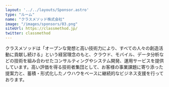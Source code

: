 ```yaml
---
layout: '../../layouts/Sponsor.astro'
type: "ルーム"
name: "クラスメソッド株式会社"
image: "/images/sponsors/03.png"
siteUrl: https://classmethod.jp/
twitter: classmethod
---
```


クラスメソッドは「オープンな発想と高い技術力により、すべての人々の創造活動に貢献し続ける」という経営理念のもと、クラウド、モバイル、データ分析などの技術を組み合わせたコンサルティングやシステム開発、運用サービスを提供しています。高い評価を得る技術者集団として、お客様の事業課題に寄り添った提案力と、蓄積・形式化したノウハウをベースに継続的なビジネス支援を行っております。